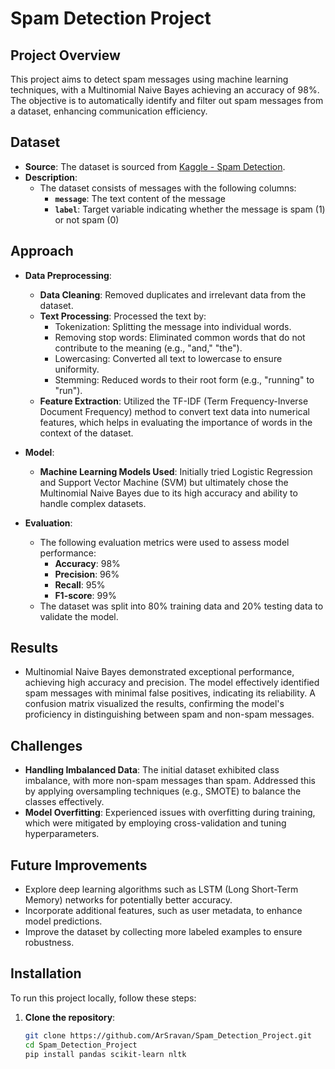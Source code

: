 
# Spam Detection Project

## Project Overview
This project aims to detect spam messages using machine learning techniques, with a Multinomial Naive Bayes  achieving an accuracy of 98%. The objective is to automatically identify and filter out spam messages from a dataset, enhancing communication efficiency.

## Dataset
- **Source**: The dataset is sourced from [Kaggle - Spam Detection](https://www.kaggle.com/datasets/uciml/sms-spam-collection-dataset).
- **Description**: 
  - The dataset consists of messages with the following columns:
    - **`message`**: The text content of the message
    - **`label`**: Target variable indicating whether the message is spam (1) or not spam (0)

## Approach
- **Data Preprocessing**:
  - **Data Cleaning**: Removed duplicates and irrelevant data from the dataset.
  - **Text Processing**: Processed the text by:
    - Tokenization: Splitting the message into individual words.
    - Removing stop words: Eliminated common words that do not contribute to the meaning (e.g., "and," "the").
    - Lowercasing: Converted all text to lowercase to ensure uniformity.
    - Stemming: Reduced words to their root form (e.g., "running" to "run").
  - **Feature Extraction**: Utilized the TF-IDF (Term Frequency-Inverse Document Frequency) method to convert text data into numerical features, which helps in evaluating the importance of words in the context of the dataset.
  
- **Model**:
  - **Machine Learning Models Used**: Initially tried Logistic Regression and Support Vector Machine (SVM) but ultimately chose the Multinomial Naive Bayes  due to its high accuracy and ability to handle complex datasets.

- **Evaluation**:
  - The following evaluation metrics were used to assess model performance:
    - **Accuracy**: 98%
    - **Precision**: 96%
    - **Recall**: 95%
    - **F1-score**: 99%
  - The dataset was split into 80% training data and 20% testing data to validate the model.

## Results
- Multinomial Naive Bayes  demonstrated exceptional performance, achieving high accuracy and precision. The model effectively identified spam messages with minimal false positives, indicating its reliability. A confusion matrix visualized the results, confirming the model's proficiency in distinguishing between spam and non-spam messages.

## Challenges
- **Handling Imbalanced Data**: The initial dataset exhibited class imbalance, with more non-spam messages than spam. Addressed this by applying oversampling techniques (e.g., SMOTE) to balance the classes effectively.
- **Model Overfitting**: Experienced issues with overfitting during training, which were mitigated by employing cross-validation and tuning hyperparameters.

## Future Improvements
- Explore deep learning algorithms such as LSTM (Long Short-Term Memory) networks for potentially better accuracy.
- Incorporate additional features, such as user metadata, to enhance model predictions.
- Improve the dataset by collecting more labeled examples to ensure robustness.

## Installation
To run this project locally, follow these steps:

1. **Clone the repository**:
   ```bash
   git clone https://github.com/ArSravan/Spam_Detection_Project.git
   cd Spam_Detection_Project
   pip install pandas scikit-learn nltk
